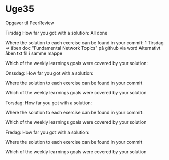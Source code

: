 # Uge35
Opgaver til PeerReview



Tirsdag
How far you got with a solution:
All done

Where the solution to each exercise can be found in your commit:
1 Tirsdag => åben doc "Fundamental Network Topics" på github via word 
             Alternativt åben txt fil i samme mappe

Which of the weekly learnings goals were covered by your solution:


Onssdag:
How far you got with a solution:

Where the solution to each exercise can be found in your commit

Which of the weekly learnings goals were covered by your solution


Torsdag:
How far you got with a solution:

Where the solution to each exercise can be found in your commit:

Which of the weekly learnings goals were covered by your solution


Fredag:
How far you got with a solution: 

Where the solution to each exercise can be found in your commit

Which of the weekly learnings goals were covered by your solution
